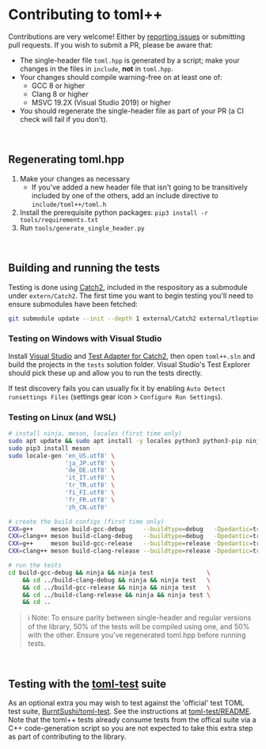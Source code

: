 # Contributing to toml++
Contributions are very welcome! Either by [reporting issues] or submitting pull requests.
If you wish to submit a PR, please be aware that:
- The single-header file `toml.hpp` is generated by a script; make your changes in the files in
    `include`, **not** in `toml.hpp`.
- Your changes should compile warning-free on at least one of:
    - GCC 8 or higher
    - Clang 8 or higher
    - MSVC 19.2X (Visual Studio 2019) or higher
- You should regenerate the single-header file as part of your PR (a CI check will fail if you don't).

<br>

## Regenerating toml.hpp
1. Make your changes as necessary
    - If you've added a new header file that isn't going to be transitively included by one of the
        others, add an include directive to `include/toml++/toml.h`
2. Install the prerequisite python packages: `pip3 install -r tools/requirements.txt`
3. Run `tools/generate_single_header.py`

<br>

## Building and running the tests
Testing is done using [Catch2], included in the respository as a submodule under `extern/Catch2`.
The first time you want to begin testing you'll need to ensure submodules have been fetched:  
```bash
git submodule update --init --depth 1 external/Catch2 external/tloptional
```

### Testing on Windows with Visual Studio

Install [Visual Studio] and [Test Adapter for Catch2], then open `toml++.sln` and build the
projects in the `tests` solution folder. Visual Studio's Test Explorer should pick these up and
allow you to run the tests directly.

If test discovery fails you can usually fix it by enabling
`Auto Detect runsettings Files` (settings gear icon > `Configure Run Settings`).

### Testing on Linux (and WSL)
```bash
# install ninja, meson, locales (first time only)
sudo apt update && sudo apt install -y locales python3 python3-pip ninja-build
sudo pip3 install meson
sudo locale-gen 'en_US.utf8' \
                'ja_JP.utf8' \
                'de_DE.utf8' \
                'it_IT.utf8' \
                'tr_TR.utf8' \
                'fi_FI.utf8' \
                'fr_FR.utf8' \
                'zh_CN.utf8'

# create the build configs (first time only)
CXX=g++     meson build-gcc-debug     --buildtype=debug   -Dpedantic=true -Dbuild_tests=true -Dgenerate_cmake_config=false
CXX=clang++ meson build-clang-debug   --buildtype=debug   -Dpedantic=true -Dbuild_tests=true -Dgenerate_cmake_config=false
CXX=g++     meson build-gcc-release   --buildtype=release -Dpedantic=true -Dbuild_tests=true -Dgenerate_cmake_config=false
CXX=clang++ meson build-clang-release --buildtype=release -Dpedantic=true -Dbuild_tests=true -Dgenerate_cmake_config=false

# run the tests
cd build-gcc-debug && ninja && ninja test               \
    && cd ../build-clang-debug && ninja && ninja test   \
    && cd ../build-gcc-release && ninja && ninja test   \
    && cd ../build-clang-release && ninja && ninja test \
    && cd ..
```

> ℹ&#xFE0F; Note: To ensure parity between single-header and regular versions of the library, 50% of the tests
will be compiled using one, and 50% with the other. Ensure you've regenerated toml.hpp before running tests.

<br>

## Testing with the [toml-test] suite
As an optional extra you may wish to test against the 'official' test TOML test suite, [BurntSushi/toml-test]. See the
instructions at [toml-test/README](./toml-test/README.md). Note that the toml++ tests already consume tests from the
offical suite via a C++ code-generation script so you are not expected to take this extra step as part of contributing
to the library.

[Visual Studio]: https://visualstudio.microsoft.com/vs/
[Test Adapter for Catch2]: https://marketplace.visualstudio.com/items?itemName=JohnnyHendriks.ext01
[reporting issues]: https://github.com/marzer/tomlplusplus/issues
[Catch2]: https://github.com/catchorg/Catch2
[meson]: https://mesonbuild.com/Getting-meson.html
[ninja]: https://github.com/ninja-build/ninja/wiki/Pre-built-Ninja-packages
[toml-test]: https://github.com/BurntSushi/toml-test
[BurntSushi/toml-test]: https://github.com/BurntSushi/toml-test
